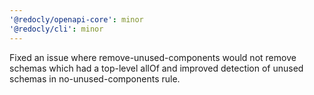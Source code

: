 ```yaml
---
'@redocly/openapi-core': minor
'@redocly/cli': minor
---
```


Fixed an issue where remove-unused-components would not remove schemas which had a top-level allOf and improved detection of unused schemas in no-unused-components rule.
